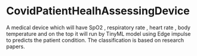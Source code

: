 # CovidPatientHealhAssessingDevice
 A medical device which will have  SpO2 , respiratory rate , heart rate , body temperature and on the top it will run by TinyML model using Edge impulse to predicts the patient condition. The classification is based on research papers.
